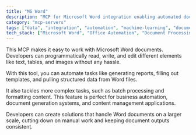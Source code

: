```yaml
---
title: "MS Word"
description: "MCP for Microsoft Word integration enabling automated document processing, content generation, and editing of text, tables, and images."
category: "mcp-servers"
tags: ["data", "integration", "automation", "machine-learning", "document-manipulation", "business-automation", "content-management"]
tech_stack: ["Microsoft Word", "Office Automation", "Document Processing", "Content Generation", "Batch Processing", "Template Population"]
---
```


This MCP makes it easy to work with Microsoft Word documents. Developers can programmatically read, write, and edit different elements like text, tables, and images without any hassle.

With this tool, you can automate tasks like generating reports, filling out templates, and pulling structured data from Word files. 

It also tackles more complex tasks, such as batch processing and formatting content. This feature is perfect for business automation, document generation systems, and content management applications.

Developers can create solutions that handle Word documents on a larger scale, cutting down on manual work and keeping document outputs consistent.